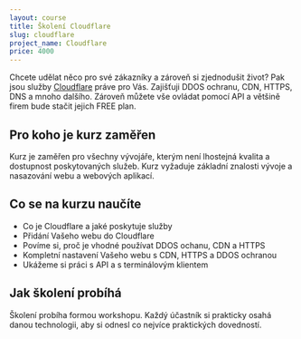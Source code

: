 ```yaml
---
layout: course
title: Školení Cloudflare
slug: cloudflare
project_name: Cloudflare
price: 4000
---
```


Chcete udělat něco pro své zákazníky a zároveň si zjednodušit život? Pak jsou služby [Cloudflare](https://cloudflare.com) práve pro Vás. Zajišťuji DDOS ochranu, CDN, HTTPS, DNS a mnoho dalšího. Zároveň můžete vše ovládat pomocí API a většině firem bude stačit jejich FREE plan.


## Pro koho je kurz zaměřen

Kurz je zaměřen pro všechny vývojáře, kterým není lhostejná kvalita a dostupnost poskytovaných služeb. Kurz vyžaduje základní znalosti vývoje a nasazování webu a webových aplikací.


## Co se na kurzu naučíte

- Co je Cloudflare a jaké poskytuje služby
- Přidání Vašeho webu do Cloudflare
- Povíme si, proč je vhodné používat DDOS ochanu, CDN a HTTPS
- Kompletní nastavení Vašeho webu s CDN, HTTPS a DDOS ochranou
- Ukážeme si práci s API a s terminálovým klientem


## Jak školení probíhá

Školení probíha formou workshopu. Každý účastník si prakticky osahá danou technologii, aby si odnesl co nejvíce praktických dovedností.

